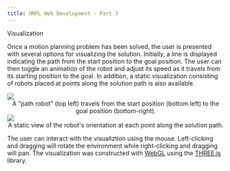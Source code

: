 ```yaml
---
title: OMPL Web Development - Part 3
---
```



<div class="subtitle">Visualization</div>

Once a motion planning problem has been solved, the user is presented with
several options for visualizing the solution. Initially, a line is displayed
indicating the path from the start position to the goal position. The user can
then toggle an animation of the robot and adjust its speed as it travels from
its starting position to the goal. In addition, a static visualization
consisting of robots placed at points along the solution path is also available.

<img src="../images/omplweb/solution_anim.jpg" class="img-responsive">
<center>A "path robot" (top left) travels from the start position (bottom left) to the goal position (bottom-right).</center>

<img src="../images/omplweb/solution_static.jpg" class="img-responsive">
<center>A static view of the robot's orientation at each point along the
solution path.</center>

The user can interact with the visualiztion using the mouse. Left-clicking and
dragging will rotate the environment while right-clicking and dragging will pan.
The visualization was constructed with [WebGL](https://www.khronos.org/webgl/)
using the [THREE.js](http://threejs.org) library.
